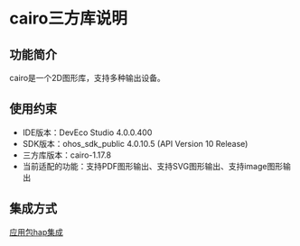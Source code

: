 # cairo三方库说明
## 功能简介

 cairo是一个2D图形库，支持多种输出设备。

 ## 使用约束
-  IDE版本：DevEco Studio 4.0.0.400 
-  SDK版本：ohos_sdk_public 4.0.10.5 (API Version 10 Release)
-  三方库版本：cairo-1.17.8
-  当前适配的功能：支持PDF图形输出、支持SVG图形输出、支持image图形输出

 ## 集成方式
[应用包hap集成](docs/hap_integrate.md)



